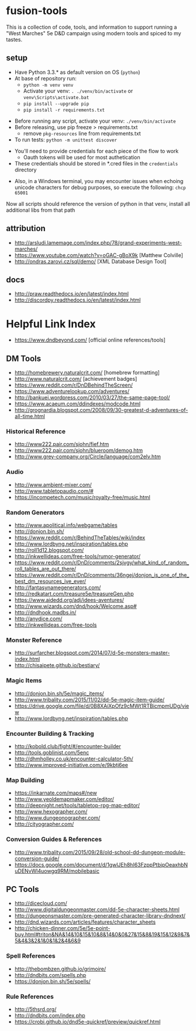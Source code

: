 # fusion-tools
This is a collection of code, tools, and information to support running a "West Marches" 5e D&D campaign using modern tools and spiced to my tastes.

## setup
- Have Python 3.3.* as default version on OS (`python`)
- At base of repository run: 
    + `python -m venv venv`
    + Activate your venv: `. ./venv/bin/activate` or `venv\Scripts\activate.bat`
    + `pip install --upgrade pip`
    + `pip install -r requirements.txt`
<!-- - Use the following shebang: `#!/usr/bin/env python` -->
- Before running any script, activate your venv: `./venv/bin/activate`
- Before releasing, use pip freeze > requirements.txt
    + remove `pkg-resources` line from requirements.txt
- To run tests: `python -m unittest discover`
<!-- - To run tests with coverage: `coverage run -m unittest discover` -->
<!-- - To generate coverage report: `coverage html --omit="*/venv*"` -->
<!-- - View report by opening: `./htmlcov/index.html` -->
- You'll need to provide credentials for each piece of the flow to work
    + Oauth tokens will be used for most authetication
- These credentials should be stored in *.cred files in the `credentials` directory
<!-- - At work, you'll need to `set http_proxy=http://...` and `set https_proxy=http://...` to punch through that proxy -->
- Also, in a Windows terminal, you may encounter issues when echoing unicode characters for debug purposes, so execute the following: `chcp 65001` 

Now all scripts should reference the version of python in that venv, install all additional libs from that path

## attribution
- http://arsludi.lamemage.com/index.php/78/grand-experiments-west-marches/
- https://www.youtube.com/watch?v=oGAC-gBoX9k [Matthew Colville]
- http://ondras.zarovi.cz/sql/demo/ [XML Database Design Tool]

## docs
- http://praw.readthedocs.io/en/latest/index.html
- http://discordpy.readthedocs.io/en/latest/index.html

# Helpful Link Index
- https://www.dndbeyond.com/ [official online references/tools]
## DM Tools
- http://homebrewery.naturalcrit.com/ [homebrew formatting]
- http://www.naturalcrit.com/ [achievement badges]
- https://www.reddit.com/r/DnDBehindTheScreen/
- https://www.adventurelookup.com/adventures/
- http://bankuei.wordpress.com/2010/03/27/the-same-page-tool/
- https://www.acaeum.com/ddindexes/modcode.html
- http://grognardia.blogspot.com/2008/09/30-greatest-d-adventures-of-all-time.html
### Historical Reference
- http://www222.pair.com/sjohn/fief.htm
- http://www222.pair.com/sjohn/blueroom/demog.htm
- http://www.grey-company.org/Circle/language/com2elv.htm
### Audio
- http://www.ambient-mixer.com/
- http://www.tabletopaudio.com/#
- https://incompetech.com/music/royalty-free/music.html
### Random Generators
- http://www.apolitical.info/webgame/tables
- http://donjon.bin.sh/
- https://www.reddit.com/r/BehindTheTables/wiki/index
- http://www.lordbyng.net/inspiration/tables.php
- http://roll1d12.blogspot.com/
- http://inkwellideas.com/free-tools/rumor-generator/
- https://www.reddit.com/r/DnD/comments/2sjvgy/what_kind_of_random_roll_tables_are_out_there/
- https://www.reddit.com/r/DnD/comments/36ngej/donjon_is_one_of_the_best_dm_resources_ive_ever/
- http://fantasynamegenerators.com/
- http://redkatart.com/treasure5e/treasureGen.php
- https://www.aidedd.org/adj/idees-aventures/
- http://www.wizards.com/dnd/hook/Welcome.asp#
- http://dndhook.madbs.in/
- http://anydice.com/
- http://inkwellideas.com/free-tools
### Monster Reference
- http://surfarcher.blogspot.com/2014/07/d-5e-monsters-master-index.html
- http://chisaipete.github.io/bestiary/
### Magic Items
- http://donjon.bin.sh/5e/magic_items/
- http://www.tribality.com/2015/11/02/dd-5e-magic-item-guide/
- https://drive.google.com/file/d/0B8XAiXpOfz9cMWt1RTBicmpmUDg/view
- http://www.lordbyng.net/inspiration/tables.php
### Encounter Building & Tracking
- http://kobold.club/fight/#/encounter-builder
- http://tools.goblinist.com/5enc
- http://dhmholley.co.uk/encounter-calculator-5th/
- http://www.improved-initiative.com/e/9kbtj6ee
### Map Building
- https://inkarnate.com/maps#/new
- http://www.yeoldemapmaker.com/editor/
- http://deepnight.net/tools/tabletop-rpg-map-editor/
- http://www.hexographer.com/
- http://www.dungeonographer.com/
- http://cityographer.com/
### Conversion Guides & References
- http://www.tribality.com/2015/09/28/old-school-dd-dungeon-module-conversion-guide/
- https://docs.google.com/document/d/1gwlJEh8hI63FzppPtbjpOeaxhbNuDENvWl4uowgq9RM/mobilebasic
## PC Tools
- http://dicecloud.com/
- http://www.digitaldungeonmaster.com/dd-5e-character-sheets.html
- http://dungeonsmaster.com/pre-generated-character-library-dndnext/
- http://dnd.wizards.com/articles/features/character_sheets
- http://chicken-dinner.com/5e/5e-point-buy.html#triton&NA&14&10&15&10&8&14&0&0&27&15&8&19&15&12&9&7&5&4&3&2&1&0&1&2&4&6&9
### Spell References
- http://thebombzen.github.io/grimoire/
- http://dndbits.com/spells.php
- https://donjon.bin.sh/5e/spells/
### Rule References
- http://5thsrd.org/
- http://dndbits.com/index.php
- https://crobi.github.io/dnd5e-quickref/preview/quickref.html
